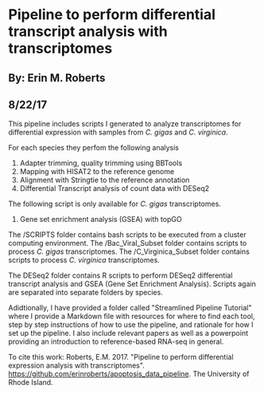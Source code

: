 # Pipeline to perform differential transcript analysis with transcriptomes
## By: Erin M. Roberts
## 8/22/17

This pipeline includes scripts I generated to analyze transcriptomes for differential expression with samples from *C. gigas* and *C. virginica*.

For each species they perfom the following analysis
1. Adapter trimming, quality trimming using BBTools
2. Mapping with HISAT2 to the reference genome
3. Alignment with Stringtie to the reference annotation
4. Differential Transcript analysis of count data with DESeq2

The following script is only available for *C. gigas* transcriptomes.
1. Gene set enrichment analysis (GSEA) with topGO

The /SCRIPTS folder contains bash scripts to be executed from a cluster computing environment. The /Bac_Viral_Subset
folder contains scripts to process *C. gigas* transcriptomes. The /C_Virginica_Subset folder contains scripts to process
*C. virginica* transcriptomes. 

The DESeq2 folder contains R scripts to perform DESeq2 differential transcript analysis and GSEA (Gene Set Enrichment Analysis).
Scripts again are separated into separate folders by species. 

Adidtionally, I have provided a folder called "Streamlined Pipeline Tutorial" where I provide a Markdown file with resources for where to find each tool, step by step instructions of how to use the pipeline, and rationale for how I set up the pipeline. I also include relevant papers as well as a powerpoint providing an introduction to reference-based RNA-seq in general.

To cite this work: Roberts, E.M. 2017. "Pipeline to perform differential expression analysis with transcriptomes".
https://github.com/erinroberts/apoptosis_data_pipeline. The University of Rhode Island. 
 



